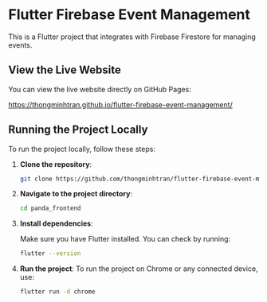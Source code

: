 # Flutter Firebase Event Management

This is a Flutter project that integrates with Firebase Firestore for managing events.

## View the Live Website

You can view the live website directly on GitHub Pages:

https://thongminhtran.github.io/flutter-firebase-event-management/

## Running the Project Locally

To run the project locally, follow these steps:

1. **Clone the repository**:
   ```bash
   git clone https://github.com/thongminhtran/flutter-firebase-event-management.git

2. **Navigate to the project directory**:
     ```bash
   cd panda_frontend

3. **Install dependencies**:

   Make sure you have Flutter installed. You can check by running:
   ```bash
   flutter --version

4. **Run the project**:
   To run the project on Chrome or any connected device, use:
   ```bash
   flutter run -d chrome
